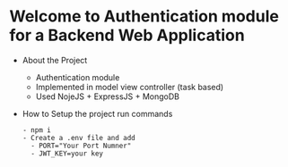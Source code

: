 # Welcome to Authentication module for a Backend Web Application

- About the Project 
  - Authentication module 
  - Implemented in model view controller (task based)
  - Used NojeJS + ExpressJS + MongoDB

- How to Setup the project 
  run commands
  ```
  - npm i
  - Create a .env file and add
    - PORT="Your Port Numner"
    - JWT_KEY=your key
  ```
